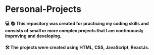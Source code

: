 # Personal-Projects

#### 💻 📚 This repository was created for practicing my coding skills and consists of small or more complex projects that I am continuously improving and developing.
#### 🛠️ The projects were created using HTML, CSS, JavaScript, ReactJs.

